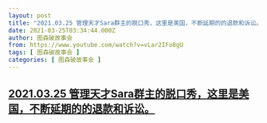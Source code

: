 ```yaml
---
layout: post
title: "2021.03.25 管理天才Sara群主的脱口秀，这里是美国，不断延期的的退款和诉讼。"
date: 2021-03-25T03:34:44.000Z
author: 图森破故事会
from: https://www.youtube.com/watch?v=vLar2IFo8gU
tags: [ 图森破故事会 ]
categories: [ 图森破故事会 ]
---
```

<!--1616643284000-->
[2021.03.25 管理天才Sara群主的脱口秀，这里是美国，不断延期的的退款和诉讼。](https://www.youtube.com/watch?v=vLar2IFo8gU)
------

<div>

</div>
